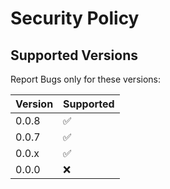 # Security Policy

## Supported Versions
Report Bugs only for these versions:

| Version | Supported          |
| ------- | ------------------ |
| 0.0.8   | :white_check_mark: |
| 0.0.7   | :white_check_mark: |
| 0.0.x   | :white_check_mark: |
| 0.0.0   | :x:                |
